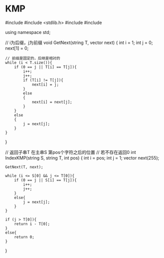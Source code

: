 # KMP

#include <iostream>
#include <stdlib.h>
#include <vector>
#include <string>

using namespace std;

// i为后缀，j为前缀
void GetNext(string T, vector<int> next)
{
	int i = 1;
	int j = 0;
	next[1] = 0;

	// 前缀是固定的，后继是相对的
	while (i < T.size()){
		if (0 == j || T[i] == T[j]){
			i++;
			j++;
			if (T[i] != T[j]){
				next[i] = j;
			}
			else
			{
				next[i] = next[j];
			}
		}
		else
		{
			j = next[j];
		}
	}
}

// 返回子串T 在主串S 第pos个字符之后的位置
// 若不存在返回0
int IndexKMP(string S, string T, int pos)
{
	int i = pos;
	int j = 1;
	vector<int> next(255);

	GetNext(T, next);

	while (i <= S[0] && j <= T[0]){
		if (0 == j || S[i] == T[j]){
			i++;
			j++;
		}
		else{
			j = next[j];
		}
	}

	if (j > T[0]){
		return i - T[0];
	}
	else{
		return 0;
	}
}
